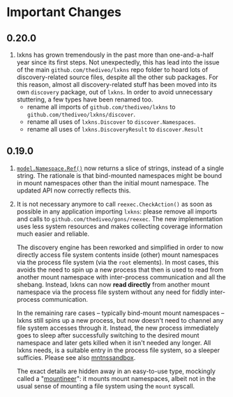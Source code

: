 # Important Changes

## 0.20.0

1. lxkns has grown tremendously in the past more than one-and-a-half year since
   its first steps. Not unexpectedly, this has lead into the issue of the main
   `github.com/thediveo/lxkns` repo folder to hoard lots of discovery-related
   source files, despite all the other sub packages. For this reason, almost all
   discovery-related stuff has been moved into its own `discovery` package, out
   of `lxkns`. In order to avoid unnecessary stuttering, a few types have been
   renamed too.
   - rename all imports of `github.com/thediveo/lxkns` to
     `github.com/thediveo/lxkns/discover`.
   - rename all uses of `lxkns.Discover` to `discover.Namespaces`.
   - rename all uses of `lxkns.DiscoveryResult` to `discover.Result`

## 0.19.0

1. [`model.Namespace.Ref()`](https://pkg.go.dev/github.com/thediveo/lxkns/model#Namespace)
   now returns a slice of strings, instead of a single string. The rationale is
   that bind-mounted namespaces might be bound in mount namespaces other than
   the initial mount namespace. The updated API now correctly reflects this.

2. It is not necessary anymore to call `reexec.CheckAction()` as soon as
   possible in any application importing `lxkns`: please remove all imports and
   calls to `github.com/thediveo/gons/reexec`. The new implementation uses less
   system resources and makes collecting coverage information much easier and
   reliable.

   <div class="backgroundinfo">

   The discovery engine has been reworked and simplified in order to now
   directly access file system contents inside (other) mount namespaces via the
   process file system (via the `root` elements). In most cases, this avoids the
   need to spin up a new process that then is used to read from another mount
   namespace with inter-process communication and all the shebang. Instead,
   lxkns can now **read directly** from another mount namespace via the process
   file system without any need for fiddly inter-process communication.

   In the remaining rare cases – typically bind-mount mount namespaces – lxkns
   still spins up a new process, but now doesn't need to channel any file system
   accesses through it. Instead, the new process immediately goes to sleep after
   successfully switching to the desired mount namespace and later gets killed
   when it isn't needed any longer. All lxkns needs, is a suitable entry in the
   process file system, so a sleeper sufficies. Please see also
   [mntnssandbox](mntnssandbox).

   The exact details are hidden away in an easy-to-use type, mockingly called a
   "[mountineer](mountineers)": it mounts mount namespaces, albeit not in the
   usual sense of mounting a file system using the `mount` syscall.

   </div>
